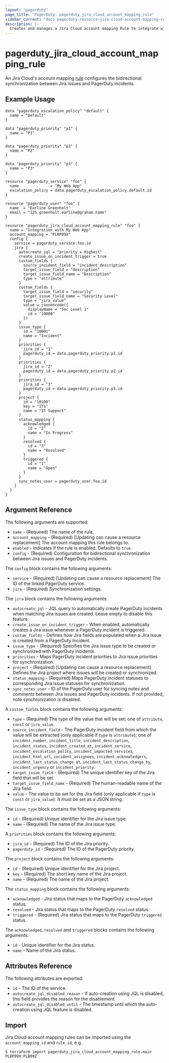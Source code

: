 ```yaml
---
layout: "pagerduty"
page_title: "PagerDuty: pagerduty_jira_cloud_account_mapping_rule"
sidebar_current: "docs-pagerduty-resource-jira-cloud-account-mapping-rule"
description: |-
  Creates and manages a Jira Cloud account mapping Rule to integrate with PagerDuty.
---
```


# pagerduty\_jira\_cloud\_account\_mapping\_rule

An Jira Cloud's account mapping [rule](https://developer.pagerduty.com/api-reference/85dc30ba966a6-create-a-rule)
configures the bidirectional synchronization between Jira issues and PagerDuty
incidents.

## Example Usage

```hcl
data "pagerduty_escalation_policy" "default" {
  name = "Default"
}

data "pagerduty_priority" "p1" {
  name = "P1"
}

data "pagerduty_priority" "p2" {
  name = "P2"
}

data "pagerduty_priority" "p3" {
  name = "P3"
}

resource "pagerduty_service" "foo" {
  name              = "My Web App"
  escalation_policy = data.pagerduty_escalation_policy.default.id
}

resource "pagerduty_user" "foo" {
  name  = "Earline Greenholt"
  email = "125.greenholt.earline@graham.name"
}

resource "pagerduty_jira_cloud_account_mapping_rule" "foo" {
  name = "Integration with My Web App"
  account_mapping = "PLBP09X"
  config {
    service = pagerduty_service.foo.id
    jira {
      autocreate_jql = "priority = Highest"
      create_issue_on_incident_trigger = true
      custom_fields {
        source_incident_field = "incident_description"
        target_issue_field = "description"
        target_issue_field_name = "Description"
        type = "attribute"
      }
      custom_fields {
        target_issue_field = "security"
        target_issue_field_name = "Security Level"
        type = "jira_value"
        value = jsonencode({
          displayName = "Sec Level 1"
          id = "10000"
        })
      }
      issue_type {
        id = "10001"
        name = "Incident"
      }
      priorities {
        jira_id = "1"
        pagerduty_id = data.pagerduty_priority.p1.id
      }
      priorities {
        jira_id = "2"
        pagerduty_id = data.pagerduty_priority.p2.id
      }
      priorities {
        jira_id = "3"
        pagerduty_id = data.pagerduty_priority.p3.id
      }
      project {
        id = "10100"
        key = "ITS"
        name = "IT Support"
      }
      status_mapping {
        acknowledged {
          id = "2"
          name = "In Progress"
        }
        resolved {
          id = "3"
          name = "Resolved"
        }
        triggered {
          id = "1"
          name = "Open"
        }
      }
      sync_notes_user = pagerduty_user.foo.id
    }
  }
}
```

## Argument Reference

The following arguments are supported:

* `name` - (Required) The name of the rule.
* `account_mapping` - (Required) [Updating can cause a resource replacement] The account mapping this rule belongs to.
* `enabled` - Indicates if the rule is enabled. Defaults to `true`.
* `config` - (Required) Configuration for bidirectional synchronization between Jira issues and PagerDuty incidents.

The `config` block contains the following arguments:

* `service` - (Required) [Updating can cause a resource replacement] The ID of the linked PagerDuty service.
* `jira` - (Required) Synchronization settings.

The `jira` block contains the following arguments:

* `autocreate_jql` - JQL query to automatically create PagerDuty incidents when matching Jira issues are created. Leave empty to disable this feature.
* `create_issue_on_incident_trigger` - When enabled, automatically creates a Jira issue whenever a PagerDuty incident is triggered.
* `custom_fields` - Defines how Jira fields are populated when a Jira Issue is created from a PagerDuty Incident.
* `issue_type` - (Required) Specifies the Jira issue type to be created or synchronized with PagerDuty incidents.
* `priorities` - Maps PagerDuty incident priorities to Jira issue priorities for synchronization.
* `project` - (Required) [Updating can cause a resource replacement] Defines the Jira project where issues will be created or synchronized.
* `status_mapping` - (Required) Maps PagerDuty incident statuses to corresponding Jira issue statuses for synchronization.
* `sync_notes_user` - ID of the PagerDuty user for syncing notes and comments between Jira issues and PagerDuty incidents. If not provided, note synchronization is disabled.

A `custom_fields` block contains the following arguments:

* `type` - (Required) The type of the value that will be set; one of `attribute`, `const` or `jira_value`.
* `source_incident_field` - The PagerDuty incident field from which the value will be extracted (only applicable if `type` is `attribute`); one of `incident_number`, `incident_title`, `incident_description`, `incident_status`, `incident_created_at`, `incident_service`, `incident_escalation_policy`, `incident_impacted_services`, `incident_html_url`, `incident_assignees`, `incident_acknowledgers`, `incident_last_status_change_at`, `incident_last_status_change_by`, `incident_urgency` or `incident_priority`.
* `target_issue_field` - (Required) The unique identifier key of the Jira field that will be set.
* `target_issue_field_name` - (Required) The human-readable name of the Jira field.
* `value` - The value to be set for the Jira field (only applicable if `type` is `const` or `jira_value`). It must be set as a JSON string.

The `issue_type` block contains the following arguments:

* `id` - (Required) Unique identifier for the Jira issue type.
* `name` - (Required) The name of the Jira issue type.

A `priorities` block contains the following arguments:

* `jira_id` - (Required) The ID of the Jira priority.
* `pagerduty_id` - (Required) The ID of the PagerDuty priority.

The `project` block contains the following arguments:

* `id` - (Required) Unique identifier for the Jira project.
* `key` - (Required) The short key name of the Jira project.
* `name` - (Required) The name of the Jira project.

The `status_mapping` block contains the following arguments:

* `acknowledged` - Jira status that maps to the PagerDuty `acknowledged` status.
* `resolved` - Jira status that maps to the PagerDuty `resolved` status.
* `triggered` - (Required) Jira status that maps to the PagerDuty `triggered` status.

The `acknowledged`, `resolved` and `triggered` blocks contains the following arguments:

* `id` - Unique identifier for the Jira status.
* `name` - Name of the Jira status.


## Attributes Reference

The following attributes are exported:

* `id` - The ID of the service.
* `autocreate_jql_disabled_reason` - If auto-creation using JQL is disabled, this field provides the reason for the disablement.
* `autocreate_jql_disabled_until` - The timestamp until which the auto-creation using JQL feature is disabled.

## Import

Jira Cloud account mapping rules can be imported using the `account_mapping_id` and `rule_id`, e.g.

```
$ terraform import pagerduty_jira_cloud_account_mapping_rule.main PLBP09X:PLB09Z
```
